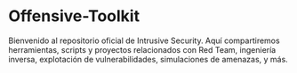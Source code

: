 # Offensive-Toolkit
Bienvenido al repositorio oficial de Intrusive Security. Aquí compartiremos herramientas, scripts y proyectos relacionados con Red Team, ingeniería inversa, explotación de vulnerabilidades, simulaciones de amenazas, y más.
